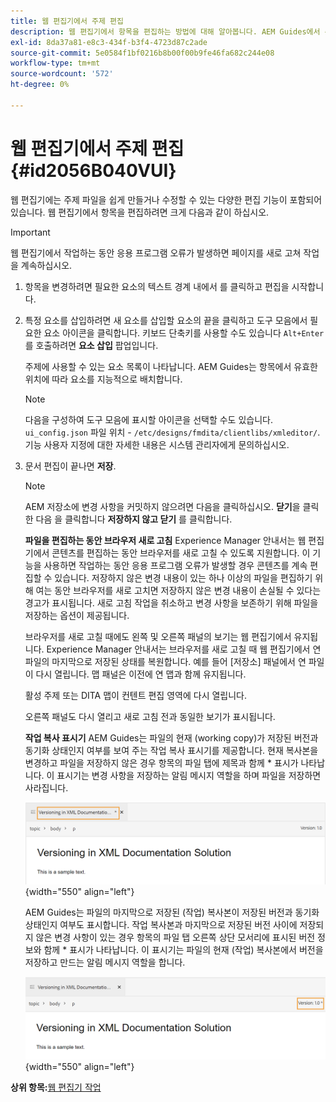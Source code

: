 ```yaml
---
title: 웹 편집기에서 주제 편집
description: 웹 편집기에서 항목을 편집하는 방법에 대해 알아봅니다. AEM Guides에서 주제 파일을 수정하는 다양한 편집 기능에 대해 알아봅니다.
exl-id: 8da37a81-e8c3-434f-b3f4-4723d87c2ade
source-git-commit: 5e0584f1bf0216b8b00f00b9fe46fa682c244e08
workflow-type: tm+mt
source-wordcount: '572'
ht-degree: 0%

---
```


# 웹 편집기에서 주제 편집 {#id2056B040VUI}

웹 편집기에는 주제 파일을 쉽게 만들거나 수정할 수 있는 다양한 편집 기능이 포함되어 있습니다. 웹 편집기에서 항목을 편집하려면 크게 다음과 같이 하십시오.

>[!IMPORTANT]
>
> 웹 편집기에서 작업하는 동안 응용 프로그램 오류가 발생하면 페이지를 새로 고쳐 작업을 계속하십시오.

1. 항목을 변경하려면 필요한 요소의 텍스트 경계 내에서 를 클릭하고 편집을 시작합니다.

1. 특정 요소를 삽입하려면 새 요소를 삽입할 요소의 끝을 클릭하고 도구 모음에서 필요한 요소 아이콘을 클릭합니다. 키보드 단축키를 사용할 수도 있습니다 `Alt+Enter` 를 호출하려면 **요소 삽입** 팝업입니다.

   주제에 사용할 수 있는 요소 목록이 나타납니다. AEM Guides는 항목에서 유효한 위치에 따라 요소를 지능적으로 배치합니다.

   >[!NOTE]
   >
   > 다음을 구성하여 도구 모음에 표시할 아이콘을 선택할 수도 있습니다. `ui_config.json` 파일 위치 - `/etc/designs/fmdita/clientlibs/xmleditor/`. 기능 사용자 지정에 대한 자세한 내용은 시스템 관리자에게 문의하십시오.

1. 문서 편집이 끝나면 **저장**.

   >[!NOTE]
   >
   > AEM 저장소에 변경 사항을 커밋하지 않으려면 다음을 클릭하십시오. **닫기**&#x200B;을 클릭한 다음 을 클릭합니다 **저장하지 않고 닫기** 를 클릭합니다.

   **파일을 편집하는 동안 브라우저 새로 고침**
Experience Manager 안내서는 웹 편집기에서 콘텐츠를 편집하는 동안 브라우저를 새로 고칠 수 있도록 지원합니다. 이 기능을 사용하면 작업하는 동안 응용 프로그램 오류가 발생할 경우 콘텐츠를 계속 편집할 수 있습니다. 저장하지 않은 변경 내용이 있는 하나 이상의 파일을 편집하기 위해 여는 동안 브라우저를 새로 고치면 저장하지 않은 변경 내용이 손실될 수 있다는 경고가 표시됩니다. 새로 고침 작업을 취소하고 변경 사항을 보존하기 위해 파일을 저장하는 옵션이 제공됩니다.

   브라우저를 새로 고칠 때에도 왼쪽 및 오른쪽 패널의 보기는 웹 편집기에서 유지됩니다. Experience Manager 안내서는 브라우저를 새로 고칠 때 웹 편집기에서 연 파일의 마지막으로 저장된 상태를 복원합니다. 예를 들어 [저장소] 패널에서 연 파일이 다시 열립니다. 맵 패널은 이전에 연 맵과 함께 유지됩니다.

   활성 주제 또는 DITA 맵이 컨텐트 편집 영역에 다시 열립니다.

   오른쪽 패널도 다시 열리고 새로 고침 전과 동일한 보기가 표시됩니다.

   **작업 복사 표시기**
AEM Guides는 파일의 현재 \(working copy\)가 저장된 버전과 동기화 상태인지 여부를 보여 주는 작업 복사 표시기를 제공합니다. 현재 복사본을 변경하고 파일을 저장하지 않은 경우 항목의 파일 탭에 제목과 함께 \* 표시가 나타납니다. 이 표시기는 변경 사항을 저장하는 알림 메시지 역할을 하며 파일을 저장하면 사라집니다.

   ![](images/working-copy-text-update-indicator.png){width="550" align="left"}

   AEM Guides는 파일의 마지막으로 저장된 \(작업\) 복사본이 저장된 버전과 동기화 상태인지 여부도 표시합니다. 작업 복사본과 마지막으로 저장된 버전 사이에 저장되지 않은 변경 사항이 있는 경우 항목의 파일 탭 오른쪽 상단 모서리에 표시된 버전 정보와 함께 \* 표시가 나타납니다. 이 표시기는 파일의 현재 \(작업\) 복사본에서 버전을 저장하고 만드는 알림 메시지 역할을 합니다.

   ![](images/version-update-indicator.png){width="550" align="left"}


**상위 항목:**[&#x200B;웹 편집기 작업](web-editor.md)
